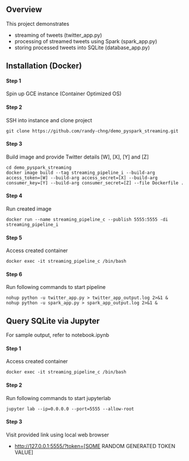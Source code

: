 ## Overview

This project demonstrates
- streaming of tweets (twitter_app.py)
- processing of streamed tweets using Spark (spark_app.py)
- storing processed tweets into SQLite (database_app.py)

## Installation (Docker)

#### Step 1
Spin up GCE instance (Container Optimized OS)

#### Step 2
SSH into instance and clone project
```
git clone https://github.com/randy-chng/demo_pyspark_streaming.git
```

#### Step 3
Build image and provide Twitter details [W], [X], [Y] and [Z]
```
cd demo_pyspark_streaming
docker image build --tag streaming_pipeline_i --build-arg access_token=[W] --build-arg access_secret=[X] --build-arg consumer_key=[Y] --build-arg consumer_secret=[Z] --file Dockerfile .
```

#### Step 4
Run created image
```
docker run --name streaming_pipeline_c --publish 5555:5555 -di streaming_pipeline_i
```

#### Step 5
Access created container
```
docker exec -it streaming_pipeline_c /bin/bash
```

#### Step 6
Run following commands to start pipeline
```
nohup python -u twitter_app.py > twitter_app_output.log 2>&1 &
nohup python -u spark_app.py > spark_app_output.log 2>&1 &
```

## Query SQLite via Jupyter

For sample output, refer to notebook.ipynb

#### Step 1
Access created container
```
docker exec -it streaming_pipeline_c /bin/bash
```

#### Step 2
Run following commands to start jupyterlab
```
jupyter lab --ip=0.0.0.0 --port=5555 --allow-root
```

#### Step 3
Visit provided link using local web browser
- http://127.0.0.1:5555/?token=[SOME RANDOM GENERATED TOKEN VALUE]
